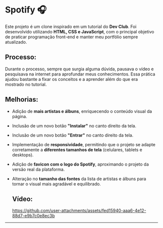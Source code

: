 # Spotify 🎧
Este projeto é um clone inspirado em um tutorial do **Dev Club**. Foi desenvolvido utilizando **HTML, CSS e JavaScript**, com o principal objetivo de praticar programação front-end e manter meu portfólio sempre atualizado.

## Processo:
Durante o processo, sempre que surgia alguma dúvida, pausava o vídeo e pesquisava na internet para aprofundar meus conhecimentos. Essa prática ajudou bastante a fixar os conceitos e a aprender além do que era mostrado no tutorial.

## Melhorias:
- Adição de **mais artistas e álbuns**, enriquecendo o conteúdo visual da página.
- Inclusão de um novo botão **"Instalar"** no canto direito da tela.
- Inclusão de um novo botão **"Entrar"** no canto direito da tela.
- Implementação de **responsividade**, permitindo que o projeto se adapte corretamente a **diferentes tamanhos de tela** (celulares, tablets e desktops).
- Adição de **favicon com o logo do Spotify**, aproximando o projeto da versão real da plataforma.
- Alteração no **tamanho das fontes** da lista de artistas e álbuns para tornar o visual mais agradável e equilibrado.

  ## Vídeo:
  https://github.com/user-attachments/assets/fed15940-aaa6-4e12-88d7-e9b7c0e8ec3b

---

